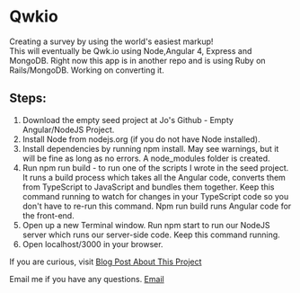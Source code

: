 # Qwkio
Creating a survey by using the world's easiest markup!  
This will eventually be Qwk.io using Node,Angular 4, Express and MongoDB. Right now this app is in another repo and is using Ruby on Rails/MongoDB. Working on converting it.

Steps:
------
1. Download the empty seed project at Jo's Github - Empty Angular/NodeJS Project.
2. Install Node from nodejs.org (if you do not have Node installed).
3. Install dependencies by running npm install. May see warnings, but it will be fine as long as no errors. A node_modules folder is created.
4. Run npm run build - to run one of the scripts I wrote in the seed project. It runs a build process which takes all the Angular code, converts them from TypeScript to JavaScript and bundles them together. Keep this command running to watch for changes in your TypeScript code so you don't have to re-run this command. Npm run build runs Angular code for the front-end.
5. Open up a new Terminal window. Run npm start to run our NodeJS server which runs our server-side code.  Keep this command running.
6. Open localhost/3000 in your browser.

If you are curious, visit
[Blog Post About This Project](https://alwaysbecoding.bold.io/qwkio-2017-06-03)	

Email me if you have any questions.
[Email](mailto:jochong82@gmail.com)	
